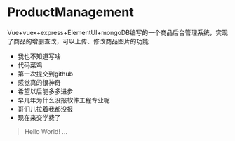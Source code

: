 # ProductManagement
Vue+vuex+express+ElementUI+mongoDB编写的一个商品后台管理系统，实现了商品的增删查改，可以上传、修改商品图片的功能

* 我也不知道写啥
* 代码菜鸡
* 第一次提交到github
* 感觉真的很神奇
* 希望以后能多多进步
* 早几年为什么没报软件工程专业呢
* 哥们儿拉着我都没报
* 现在来交学费了
> Hello World!
> ...
